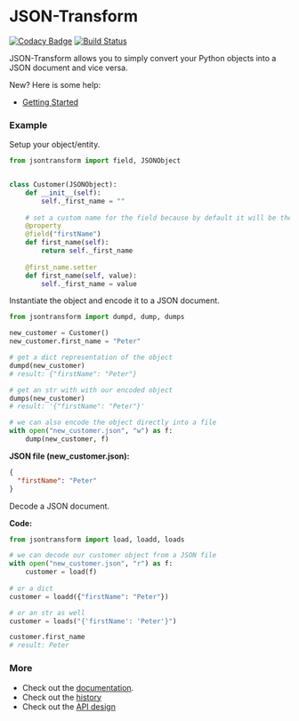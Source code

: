 # JSON-Transform

[![Codacy Badge](https://api.codacy.com/project/badge/Grade/a1aab0fd1e964a729749f6d2c962551c)](https://www.codacy.com/app/pmorawski/json-transform?utm_source=Peter-Morawski@bitbucket.org&amp;utm_medium=referral&amp;utm_content=Peter-Morawski/json-transform&amp;utm_campaign=Badge_Grade)
[![Build Status](https://travis-ci.org/Peter-Morawski/json-transform.svg?branch=master)](https://travis-ci.org/Peter-Morawski/json-transform)

JSON-Transform allows you to simply convert your Python objects into a JSON document and vice versa.

New? Here is some help:

* [Getting Started](https://json-transform.readthedocs.io/en/latest/getting-started.html#getting-started)

### Example

Setup your object/entity.

```python
from jsontransform import field, JSONObject


class Customer(JSONObject):
    def __init__(self):
        self._first_name = ""
    
    # set a custom name for the field because by default it will be the function name
    @property
    @field("firstName")
    def first_name(self):
        return self._first_name
    
    @first_name.setter
    def first_name(self, value):
        self._first_name = value
```

Instantiate the object and encode it to a JSON document.

```python
from jsontransform import dumpd, dump, dumps

new_customer = Customer()
new_customer.first_name = "Peter"

# get a dict representation of the object
dumpd(new_customer)
# result: {"firstName": "Peter"}

# get an str with with our encoded object
dumps(new_customer)
# result: '{"firstName": "Peter"}'

# we can also encode the object directly into a file
with open("new_customer.json", "w") as f:
    dump(new_customer, f)
```


**JSON file (new_customer.json):**

```json
{
  "firstName": "Peter"
}
```

Decode a JSON document.

**Code:**

```python
from jsontransform import load, loadd, loads

# we can decode our customer object from a JSON file
with open("new_customer.json", "r") as f:
    customer = load(f)
    
# or a dict
customer = loadd({"firstName": "Peter"})

# or an str as well
customer = loads("{'firstName': 'Peter'}")

customer.first_name
# result: Peter
```

### More

* Check out the [documentation](https://json-transform.readthedocs.io/en/latest/).
* Check out the [history](https://github.com/Peter-Morawski/json-transform/blob/master/HISTORY.md)
* Check out the [API design](https://github.com/Peter-Morawski/json-transform/wiki/API-Design)
